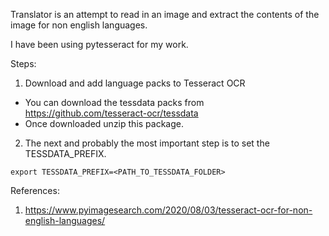 Translator is an attempt to read in an image and extract the contents of the image for non english languages.

I have been using pytesseract for my work.

Steps:
1. Download and add language packs to Tesseract OCR
- You can download the tessdata packs from https://github.com/tesseract-ocr/tessdata
- Once downloaded unzip this package.
2. The next and probably the most important step is to set the TESSDATA_PREFIX.
```
export TESSDATA_PREFIX=<PATH_TO_TESSDATA_FOLDER>
```

References:
1. https://www.pyimagesearch.com/2020/08/03/tesseract-ocr-for-non-english-languages/
